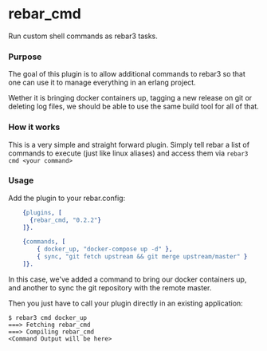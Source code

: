 rebar_cmd
=====
Run custom shell commands as rebar3 tasks.

### Purpose

The goal of this plugin is to allow additional commands to rebar3 so that one can use it to manage everything in an erlang project.

Wether it is bringing docker containers up, tagging a new release on git or deleting log files, we should be able to use the same build tool for all of that.

### How it works

This is a very simple and straight forward plugin. Simply tell rebar a list of commands to execute (just like linux aliases) and access them via `rebar3 cmd <your command>`


### Usage


Add the plugin to your rebar.config:
```Erlang
    {plugins, [
      {rebar_cmd, "0.2.2"}
    ]}.

    {commands, [
        { docker_up, "docker-compose up -d" },
        { sync, "git fetch upstream && git merge upstream/master" }
    ]}.
```
In this case, we've added a command to bring our docker containers up, and another to sync the git repository with the remote master.

Then you just have to call your plugin directly in an existing application:


    $ rebar3 cmd docker_up
    ===> Fetching rebar_cmd
    ===> Compiling rebar_cmd
    <Command Output will be here>



